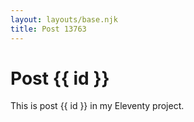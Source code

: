 ```yaml
---
layout: layouts/base.njk
title: Post 13763
---
```


# Post {{ id }}

This is post {{ id }} in my Eleventy project.
